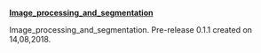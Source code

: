 [**Image_processing_and_segmentation**](https://github.com/CellProfiling/Image_processing_and_segmentation)

Image_processing_and_segmentation. Pre-release 0.1.1 created on 14,08,2018.







